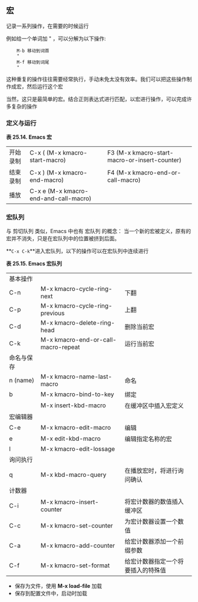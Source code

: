 ## 宏

记录一系列操作，在需要的时候运行

例如给一个单词加 " ，可以分解为以下操作:

```shell
    M-b 移动到词首
    "
    M-f 移动到词尾
    "     
```

这种重复的操作往往需要经常执行，手动未免太没有效率。我们可以把这些操作制作成宏，然后运行这个宏

当然，这只是最简单的宏。结合正则表达式进行匹配，以宏进行操作，可以完成许多复杂的操作

### 定义与运行

**表 25.14. Emacs 宏**

|          |                                       |                                               |
|----------|---------------------------------------|-----------------------------------------------|
| 开始录制 | C-x ( (M-x kmacro-start-macro)        | F3 (M-x kmacro-start-macro-or-insert-counter) |
| 结束录制 | C-x ) (M-x kmacro-end-macro)          | F4 (M-x kmacro-end-or-call-macro)             |
| 播放     | C-x e (M-x kmacro-end-and-call-macro) |                                               |

### 宏队列

与 剪切队列 类似，Emacs 中也有 宏队列 的概念：
当一个新的宏被定义，原有的宏并不消失，只是在宏队列中的位置被挤到后面。

**`C-x C-k`**进入宏队列，以下的操作可以在宏队列中连续进行

**表 25.15. Emacs 宏队列**

|            |                                     |                                    |
|------------|-------------------------------------|------------------------------------|
| 基本操作   |                                     |                                    |
| C-n        | M-x kmacro-cycle-ring-next          | 下翻                               |
| C-p        | M-x kmacro-cycle-ring-previous      | 上翻                               |
| C-d        | M-x kmacro-delete-ring-head         | 删除当前宏                         |
| C-k        | M-x kmacro-end-or-call-macro-repeat | 运行当前宏                         |
| 命名与保存 |                                     |                                    |
| n (name)   | M-x kmacro-name-last-macro          | 命名                               |
| b          | M-x kmacro-bind-to-key              | 绑定                               |
|            | M-x insert-kbd-macro                | 在缓冲区中插入宏定义               |
| 宏编辑器   |                                     |                                    |
| C-e        | M-x kmacro-edit-macro               | 编辑                               |
| e          | M-x edit-kbd-macro                  | 编辑指定名称的宏                   |
| l          | M-x kmacro-edit-lossage             |                                    |
| 询问执行   |                                     |                                    |
| q          | M-x kbd-macro-query                 | 在播放宏时，将进行询问确认         |
| 计数器     |                                     |                                    |
| C-i        | M-x kmacro-insert-counter           | 将宏计数器的数值插入缓冲区         |
| C-c        | M-x kmacro-set-counter              | 为宏计数器设置一个数值             |
| C-a        | M-x kmacro-add-counter              | 给宏计数器添加一个前缀参数         |
| C-f        | M-x kmacro-set-format               | 给宏计数器指定一个将要插入的特殊值 |

- 保存为文件，使用 **M-x load-file** 加载
- 保存到配置文件中，启动时加载
